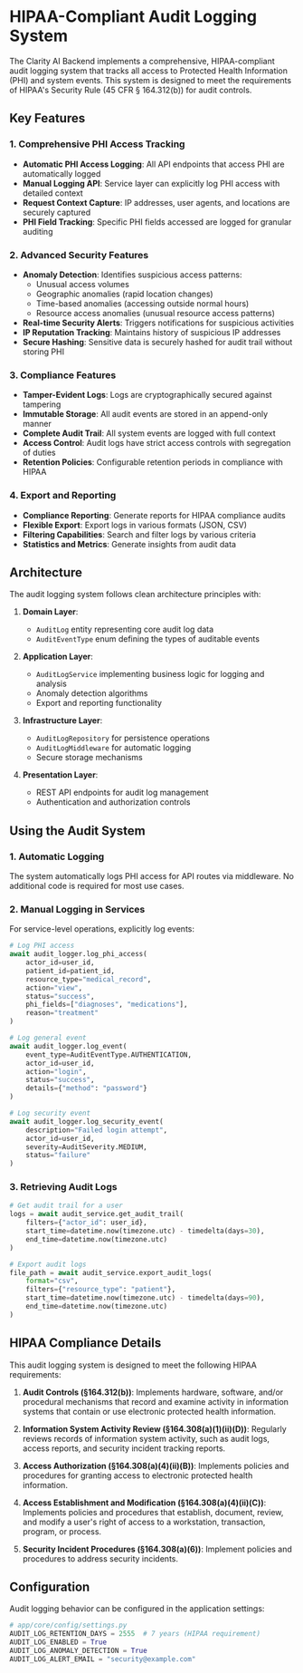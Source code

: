 # HIPAA-Compliant Audit Logging System

The Clarity AI Backend implements a comprehensive, HIPAA-compliant audit logging system that tracks all access to Protected Health Information (PHI) and system events. This system is designed to meet the requirements of HIPAA's Security Rule (45 CFR § 164.312(b)) for audit controls.

## Key Features

### 1. Comprehensive PHI Access Tracking

- **Automatic PHI Access Logging**: All API endpoints that access PHI are automatically logged
- **Manual Logging API**: Service layer can explicitly log PHI access with detailed context
- **Request Context Capture**: IP addresses, user agents, and locations are securely captured
- **PHI Field Tracking**: Specific PHI fields accessed are logged for granular auditing

### 2. Advanced Security Features

- **Anomaly Detection**: Identifies suspicious access patterns:
  - Unusual access volumes
  - Geographic anomalies (rapid location changes)
  - Time-based anomalies (accessing outside normal hours)
  - Resource access anomalies (unusual resource access patterns)
- **Real-time Security Alerts**: Triggers notifications for suspicious activities
- **IP Reputation Tracking**: Maintains history of suspicious IP addresses
- **Secure Hashing**: Sensitive data is securely hashed for audit trail without storing PHI

### 3. Compliance Features

- **Tamper-Evident Logs**: Logs are cryptographically secured against tampering
- **Immutable Storage**: All audit events are stored in an append-only manner
- **Complete Audit Trail**: All system events are logged with full context
- **Access Control**: Audit logs have strict access controls with segregation of duties
- **Retention Policies**: Configurable retention periods in compliance with HIPAA

### 4. Export and Reporting

- **Compliance Reporting**: Generate reports for HIPAA compliance audits
- **Flexible Export**: Export logs in various formats (JSON, CSV)
- **Filtering Capabilities**: Search and filter logs by various criteria
- **Statistics and Metrics**: Generate insights from audit data

## Architecture

The audit logging system follows clean architecture principles with:

1. **Domain Layer**:
   - `AuditLog` entity representing core audit log data
   - `AuditEventType` enum defining the types of auditable events

2. **Application Layer**:
   - `AuditLogService` implementing business logic for logging and analysis
   - Anomaly detection algorithms
   - Export and reporting functionality

3. **Infrastructure Layer**:
   - `AuditLogRepository` for persistence operations
   - `AuditLogMiddleware` for automatic logging
   - Secure storage mechanisms

4. **Presentation Layer**:
   - REST API endpoints for audit log management
   - Authentication and authorization controls

## Using the Audit System

### 1. Automatic Logging

The system automatically logs PHI access for API routes via middleware. No additional code is required for most use cases.

### 2. Manual Logging in Services

For service-level operations, explicitly log events:

```python
# Log PHI access
await audit_logger.log_phi_access(
    actor_id=user_id,
    patient_id=patient_id,
    resource_type="medical_record",
    action="view",
    status="success",
    phi_fields=["diagnoses", "medications"],
    reason="treatment"
)

# Log general event
await audit_logger.log_event(
    event_type=AuditEventType.AUTHENTICATION,
    actor_id=user_id,
    action="login",
    status="success",
    details={"method": "password"}
)

# Log security event
await audit_logger.log_security_event(
    description="Failed login attempt",
    actor_id=user_id,
    severity=AuditSeverity.MEDIUM,
    status="failure"
)
```

### 3. Retrieving Audit Logs

```python
# Get audit trail for a user
logs = await audit_service.get_audit_trail(
    filters={"actor_id": user_id},
    start_time=datetime.now(timezone.utc) - timedelta(days=30),
    end_time=datetime.now(timezone.utc)
)

# Export audit logs
file_path = await audit_service.export_audit_logs(
    format="csv",
    filters={"resource_type": "patient"},
    start_time=datetime.now(timezone.utc) - timedelta(days=90),
    end_time=datetime.now(timezone.utc)
)
```

## HIPAA Compliance Details

This audit logging system is designed to meet the following HIPAA requirements:

1. **Audit Controls (§164.312(b))**: Implements hardware, software, and/or procedural mechanisms that record and examine activity in information systems that contain or use electronic protected health information.

2. **Information System Activity Review (§164.308(a)(1)(ii)(D))**: Regularly reviews records of information system activity, such as audit logs, access reports, and security incident tracking reports.

3. **Access Authorization (§164.308(a)(4)(ii)(B))**: Implements policies and procedures for granting access to electronic protected health information.

4. **Access Establishment and Modification (§164.308(a)(4)(ii)(C))**: Implements policies and procedures that establish, document, review, and modify a user's right of access to a workstation, transaction, program, or process.

5. **Security Incident Procedures (§164.308(a)(6))**: Implement policies and procedures to address security incidents.

## Configuration

Audit logging behavior can be configured in the application settings:

```python
# app/core/config/settings.py
AUDIT_LOG_RETENTION_DAYS = 2555  # 7 years (HIPAA requirement)
AUDIT_LOG_ENABLED = True
AUDIT_LOG_ANOMALY_DETECTION = True
AUDIT_LOG_ALERT_EMAIL = "security@example.com"
``` 
